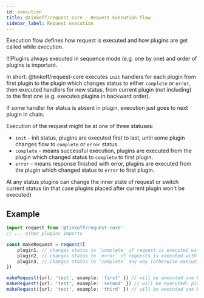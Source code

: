 ```yaml
---
id: execution
title: @tinkoff/request-core - Request Execution flow
sidebar_label: Request execution
---
```


Execution flow defines how request is executed and how plugins are get called while execution.

!!!Plugins always executed in sequence mode (e.g. one by one) and order of plugins is important.

In short: @tinkoff/request-core executes `init` handlers for each plugin from first plugin to the plugin which changes status to either `complete` or `error`,
then executed handlers for new status, from current plugin (not including) to the first one (e.g. executes plugins in backward order).

If some handler for status is absent in plugin, execution just goes to next plugin in chain.

Execution of the request might be at one of three statuses:
- `init` - init status, plugins are executed first to last, until some plugin changes flow to `complete` or `error` status.
- `complete` - means successful execution, plugins are executed from the plugin which changed status to `complete` to first plugin.
- `error` - means response finished with error, plugins are executed from the plugin which changed status to `error` to first plugin.

At any status plugins can change the inner state of request or switch current status (in that case plugins placed after current plugin won't be executed)

## Example

```typescript
import request from '@tinkoff/request-core'
// ... other plugins imports

const makeRequest = request([
    plugin1, // changes status to `complete` if request is executed with option example === 'second'
    plugin2, // changes status to `error` if requests is executed with options example === 'third'
    plugin3, // changes status to `complete` any way (otherwise execution will hang if no plugin does it)
])

makeRequest({url: 'test', example: 'first' }) // will be executed one by one: plugin1.init => plugin2.init => plugin3.init => plugin2.complete => plugin1.complete.
makeRequest({url: 'test', example: 'second' }) // will be executed: plugin1.init.
makeRequest({url: 'test', example: 'third' }) // will be executed one by one: plugin1.init => plugin2.init => plugin1.error.

```

